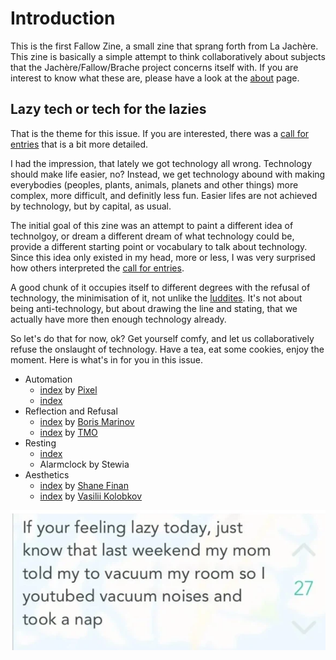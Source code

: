 # Introduction
This is the first Fallow Zine, a small zine that sprang forth from La Jachère. This zine is basically a simple attempt to think collaboratively about subjects that the Jachère/Fallow/Brache project concerns itself with. If you are interest to know what these are, please have a look at the [about](about.md) page. 

## Lazy tech or tech for the lazies
That is the theme for this issue. If you are interested, there was a [call for entries](notes/call-fallow-zine-1.md) that is a bit more detailed.

I had the impression, that lately we got technology all wrong. Technology should make life easier, no? Instead, we get technology abound with making everybodies (peoples, plants, animals, planets and other things) more complex, more difficult, and definitly less fun. Easier lifes are not achieved by technology, but by capital, as usual.

The initial goal of this zine was an attempt to paint a different idea of technolgoy, or dream a different dream of what technology could be, provide a different starting point or vocabulary to talk about technology. Since this idea only existed in my head, more or less, I was very surprised how others interpreted the [call for entries](notes/call-fallow-zine-1.md).

A good chunk of it occupies itself to different degrees with the refusal of technology, the minimisation of it, not unlike the [luddites](https://en.wikipedia.org/wiki/Luddite). It's not about being anti-technology, but about drawing the line and stating, that we actually have more then enough technology already.

So let's do that for now, ok? Get yourself comfy, and let us collaboratively refuse the onslaught of technology. Have a tea, eat some cookies, enjoy the moment. Here is what's in for you in this issue.

- Automation
	- [index](fp1/1_Cut_it_short/index.md) by [Pixel](https://www.pixouls.xyz)
	- [index](fp1/2_Suonen/index.md)
- Reflection and Refusal
	- [index](fp1/3_Human_Tech/index.md) by [Boris Marinov](https://boris-marinov.github.io/)
	- [index](fp1/4_Unmedia/index.md) by [TMO](https://write.as/tmo/)
- Resting
	- [index](fp1/5_Hammocks/index.md)
	- Alarmclock by Stewia
- Aesthetics
	- [index](fp1/7_Growing_in_the_cracks/index.md) by [Shane Finan](https://shanefinan.org/)
	- [index](fp1/8_Tomatoes/index.md) by [Vasilii Kolobkov](https://orangeshoelaces.net/)

![lazy_1](/files/fp1/lazy_1.png)